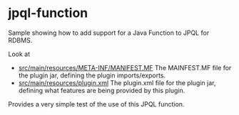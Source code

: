 jpql-function
=============

Sample showing how to add support for a Java Function to JPQL for RDBMS.

Look at

* <a href="https://github.com/datanucleus/samples-jpa/blob/master/jpql_method/src/main/resources/META-INF/MANIFEST.MF">src/main/resources/META-INF/MANIFEST.MF</a>  The MAINFEST.MF file for the plugin jar, defining the plugin imports/exports.
* <a href="https://github.com/datanucleus/samples-jpa/sample-jpql-method/blob/master/src/main/resources/plugin.xml">src/main/resources/plugin.xml</a>   The plugin.xml file for the plugin jar, defining what features are being provided by this plugin.

Provides a very simple test of the use of this JPQL function.

